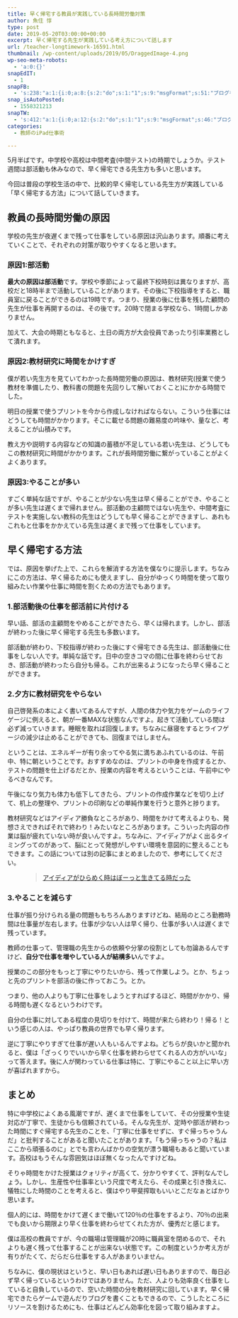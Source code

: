 ```yaml
---
title: 早く帰宅する教員が実践している長時間労働対策
author: 魚住 惇
type: post
date: 2019-05-20T03:00:00+00:00
excerpt: 早く帰宅する先生が実践している考え方について話します
url: /teacher-longtimework-16591.html
thumbnail: /wp-content/uploads/2019/05/DraggedImage-4.png
wp-seo-meta-robots:
  - 'a:0:{}'
snapEdIT:
  - 1
snapFB:
  - 's:238:"a:1:{i:0;a:8:{s:2:"do";s:1:"1";s:9:"msgFormat";s:51:"ブログを更新しました！%TITLE% %SITENAME%";s:8:"postType";s:1:"A";s:9:"isAutoImg";s:1:"A";s:8:"imgToUse";s:0:"";s:9:"isAutoURL";s:1:"A";s:8:"urlToUse";s:0:"";s:4:"doFB";i:0;}}";'
snap_isAutoPosted:
  - 1558321213
snapTW:
  - 's:412:"a:1:{i:0;a:12:{s:2:"do";s:1:"1";s:9:"msgFormat";s:46:"ブログを更新しました: %TITLE%  %URL%";s:8:"attchImg";s:1:"1";s:9:"isAutoImg";s:1:"A";s:8:"imgToUse";s:0:"";s:9:"isAutoURL";s:1:"A";s:8:"urlToUse";s:0:"";s:4:"doTW";i:0;s:8:"isPosted";s:1:"1";s:4:"pgID";s:19:"1130307212180484096";s:7:"postURL";s:56:"https://twitter.com/jun3010me/status/1130307212180484096";s:5:"pDate";s:19:"2019-05-20 03:00:14";}}";'
categories:
  - 教師のiPad仕事術

---
```

5月半ばです。中学校や高校は中間考査(中間テスト)の時期でしょうか。テスト週間は部活動も休みなので、早く帰宅できる先生方も多いと思います。

今回は普段の学校生活の中で、比較的早く帰宅している先生方が実践している「早く帰宅する方法」について話していきます。

## 教員の長時間労働の原因

学校の先生が夜遅くまで残って仕事をしている原因は沢山あります。順番に考えていくことで、それぞれの対策が取りやすくなると思います。

### 原因1:部活動

**最大の原因は部活動**です。学校や季節によって最終下校時刻は異なりますが、高校だと18時半まで活動していることがあります。その後に下校指導をすると、職員室に戻ることができるのは19時です。つまり、授業の後に仕事を残した顧問の先生が仕事を再開するのは、その後です。20時で閉まる学校なら、1時間しかありません。

加えて、大会の時期ともなると、土日の両方が大会役員であったり引率業務として潰れます。

### 原因2:教材研究に時間をかけすぎ

僕が若い先生方を見ていてわかった長時間労働の原因は、教材研究(授業で使う教材を準備したり、教科書の問題を先回りして解いておくこと)にかかる時間でした。

明日の授業で使うプリントを今から作成しなければならない。こういう仕事にはどうしても時間がかかります。そこに載せる問題の難易度の吟味や、量など、考えることが山積みです。

教え方や説明する内容などの知識の蓄積が不足している若い先生は、どうしてもこの教材研究に時間がかかります。これが長時間労働に繋がっていることがよくよくあります。

### 原因3:やることが多い

すごく単純な話ですが、やることが少ない先生は早く帰ることができ、やることが多い先生は遅くまで帰れません。部活動の主顧問ではない先生や、中間考査にテストを実施しない教科の先生はどうしても早く帰ることができますし、あれもこれもと仕事をかかえている先生は遅くまで残って仕事をしています。

## 早く帰宅する方法

では、原因を挙げた上で、これらを解消する方法を僕なりに提示します。ちなみにこの方法は、早く帰るためにも使えますし、自分がゆっくり時間を使って取り組みたい作業や仕事に時間を割くための方法でもあります。

### 1.部活動後の仕事を部活前に片付ける

早い話、部活の主顧問をやめることができたら、早くは帰れます。しかし、<span class="smb-highlighter">部活が終わった後に早く帰宅する先生も多数います</span>。

部活動が終わり、下校指導が終わった後にすぐ帰宅できる先生は、<span class="smb-highlighter">部活動後に仕事をしない人</span>です。単純な話です。日中の空きコマの間に仕事を終わらせておき、部活動が終わったら自分も帰る。これが出来るようになったら早く帰ることができます。

### 2.夕方に教材研究をやらない

自己啓発系の本によく書いてあるんですが、人間の体力や気力をゲームのライフゲージに例えると、朝が一番MAXな状態なんですよ。起きて活動している間は必ず減っていきます。睡眠を取れば回復します。ちなみに昼寝をするとライフゲージの減少は止めることができても、回復まではしません。

ということは、エネルギーが有り余ってやる気に満ちあふれているのは、午前中、特に朝ということです。おすすめなのは、プリントの中身を作成するとか、テストの問題を仕上げるだとか、<span class="smb-highlighter">授業の内容を考えるということは、午前中にやるべき</span>なんです。

午後になり気力も体力も低下してきたら、プリントの作成作業などを切り上げて、机上の整理や、<span class="smb-highlighter">プリントの印刷などの単純作業を行う</span>と意外と捗ります。

教材研究などはアイディア勝負なところがあり、時間をかけて考えるよりも、発想さえできればそれで終わり！みたいなところがあります。こういった内容の作業は脳が疲れていない時が良いんですよ。ちなみに、アイディアがよく出るタイミングってのがあって、脳にとって発想がしやすい環境を意図的に整えることもできます。この話については別の記事にまとめましたので、参考にしてください。<figure class="wp-block-embed is-type-rich is-provider-wp-oembed-blog-card-handler">

<div class="wp-block-embed__wrapper">
  <blockquote class="wp-embedded-content" data-secret="vMDeFFYXx5">
    <a href="http://192.168.11.200:8000/hirameki-bo-onaji-16508.html">アイディアがひらめく時はぼーっと生きてる時だった</a>
  </blockquote>
</div></figure> 

### 3.やることを減らす

仕事が振り分けられる量の問題ももちろんありますけどね、結局のところ勤務時間は仕事量が左右します。仕事が少ない人は早く帰り、仕事が多い人は遅くまで残っています。

教師の仕事って、管理職の先生からの依頼や分掌の役割としても勿論あるんですけど、**自分で仕事を増やしている人が結構多い**んですよ。

授業のこの部分をもっと丁寧にやりたいから、残って作業しよう。とか、ちょっと先のプリントを部活の後に作っておこう。とか。

つまり、他の人よりも丁寧に仕事をしようとすればするほど、時間がかかり、帰る時間も遅くなるというわけです。

自分の仕事に対してある程度の見切りを付けて、時間が来たら終わり！帰る！という感じの人は、やっぱり教員の世界でも早く帰ります。

逆に丁寧にやりすぎて仕事が遅い人もいるんですよね。どちらが良いかと聞かれると、僕は「ざっくりでいいから早く仕事を終わらせてくれる人の方がいいな」って答えます。後に人が関わっている仕事は特に、丁寧にやること以上に早い方が喜ばれますから。

## まとめ

特に中学校によくある風潮ですが、遅くまで仕事をしていて、その分授業や生徒対応が丁寧で、生徒からも信頼されている。そんな先生が、定時や部活が終わった時間にすぐ帰宅する先生のことを、「丁寧に仕事をせずに、すぐ帰っちゃうんだ」と批判することがあると聞いたことがあります。「もう帰っちゃうの？私はここから頑張るのに」とでも言わんばかりの空気が漂う職場もあると聞いています。高校はもうそんな雰囲気はほぼ無くなったんですけどね。

そりゃ時間をかけた授業はクォリティが高くて、分かりやすくて、評判なんでしょう。しかし、生産性や仕事率という尺度で考えたら、その成果と引き換えに、犠牲にした時間のことを考えると、僕はやり甲斐搾取もいいとこだなぁとばかり思います。

個人的には、<span class="smb-highlighter">時間をかけて遅くまで働いて120％の仕事をするより、70％の出来でも良いから期限より早く仕事を終わらせてくれた方が、優秀</span>だと感じます。

僕は高校の教員ですが、今の職場は管理職が20時に職員室を閉めるので、それよりも遅く残って仕事することが出来ない状態です。この制度というか考え方が有りがたくて、だらだら仕事をする人があまりいません。

ちなみに、僕の現状はというと、早い日もあれば遅い日もありますので、毎日必ず早く帰っているというわけではありません。ただ、人よりも効率良く仕事をしていると自負しているので、空いた時間の分を教材研究に回しています。早く帰宅できたらゲームで遊んだりブログを書くこともできるので、こうしたところにリソースを割けるためにも、仕事はどんどん効率化を図って取り組みますよ。